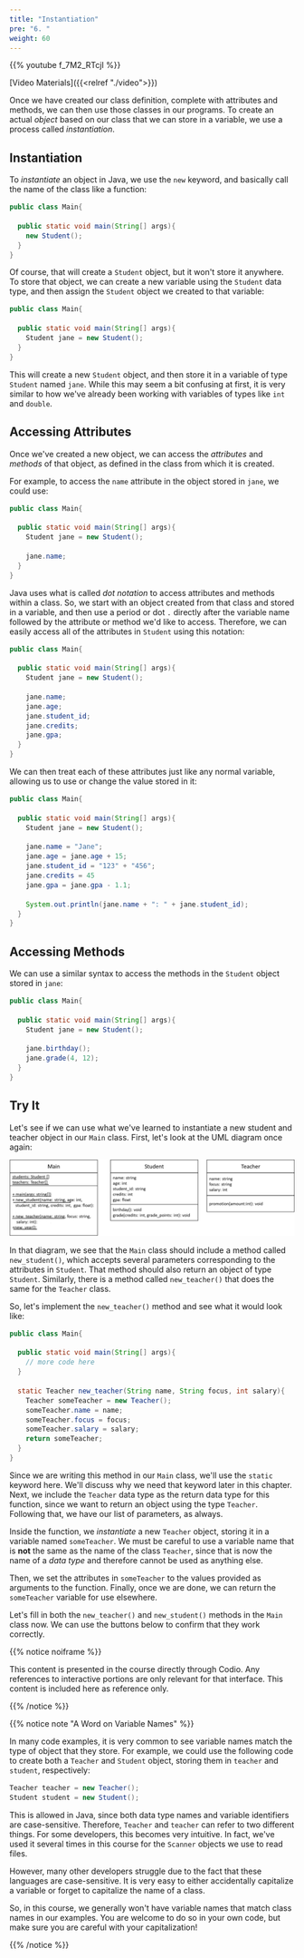 ```yaml
---
title: "Instantiation"
pre: "6. "
weight: 60
---
```


{{% youtube f_7M2_RTcjI %}}

[Video Materials]({{<relref "./video">}})

<!-- BUG Redo Video Doesn't Show Code -->

Once we have created our class definition, complete with attributes and methods, we can then use those classes in our programs. To create an actual _object_ based on our class that we can store in a variable, we use a process called _instantiation_.

## Instantiation

To _instantiate_ an object in Java, we use the `new` keyword, and basically call the name of the class like a function:

```java
public class Main{

  public static void main(String[] args){
    new Student();
  }
}
```

Of course, that will create a `Student` object, but it won't store it anywhere. To store that object, we can create a new variable using the `Student` data type, and then assign the `Student` object we created to that variable:

```java
public class Main{

  public static void main(String[] args){
    Student jane = new Student();
  }
}
```

This will create a new `Student` object, and then store it in a variable of type `Student` named `jane`. While this may seem a bit confusing at first, it is very similar to how we've already been working with variables of types like `int` and `double`.

## Accessing Attributes

Once we've created a new object, we can access the _attributes_ and _methods_ of that object, as defined in the class from which it is created.

For example, to access the `name` attribute in the object stored in `jane`, we could use:

```java
public class Main{

  public static void main(String[] args){
    Student jane = new Student();

    jane.name;
  }
}
```

Java uses what is called _dot notation_ to access attributes and methods within a class. So, we start with an object created from that class and stored in a variable, and then use a period or dot `.` directly after the variable name followed by the attribute or method we'd like to access. Therefore, we can easily access all of the attributes in `Student` using this notation:

```java
public class Main{

  public static void main(String[] args){
    Student jane = new Student();

    jane.name;
    jane.age;
    jane.student_id;
    jane.credits;
    jane.gpa;
  }
}
```

We can then treat each of these attributes just like any normal variable, allowing us to use or change the value stored in it:

```java
public class Main{

  public static void main(String[] args){
    Student jane = new Student();

    jane.name = "Jane";
    jane.age = jane.age + 15;
    jane.student_id = "123" + "456";
    jane.credits = 45
    jane.gpa = jane.gpa - 1.1;

    System.out.println(jane.name + ": " + jane.student_id);   
  }
}
```

## Accessing Methods

We can use a similar syntax to access the methods in the `Student` object stored in `jane`:

```java
public class Main{

  public static void main(String[] args){
    Student jane = new Student();

    jane.birthday();
    jane.grade(4, 12);
  }
}
```

## Try It

Let's see if we can use what we've learned to instantiate a new student and teacher object in our `Main` class. First, let's look at the UML diagram once again:

![UML Class Diagram showing Main, Student, and Teacher Classes, Attributes, and Methods](/images/12-class/11.4.classes.png)

In that diagram, we see that the `Main` class should include a method called `new_student()`, which accepts several parameters corresponding to the attributes in `Student`. That method should also return an object of type `Student`. Similarly, there is a method called `new_teacher()` that does the same for the `Teacher` class. 

So, let's implement the `new_teacher()` method and see what it would look like:

```java
public class Main{

  public static void main(String[] args){
    // more code here
  }
  
  static Teacher new_teacher(String name, String focus, int salary){
    Teacher someTeacher = new Teacher();
    someTeacher.name = name;
    someTeacher.focus = focus;
    someTeacher.salary = salary;
    return someTeacher;
  }
}
```

Since we are writing this method in our `Main` class, we'll use the `static` keyword here. We'll discuss why we need that keyword later in this chapter. Next, we include the `Teacher` data type as the return data type for this function, since we want to return an object using the type `Teacher`. Following that, we have our list of parameters, as always.

Inside the function, we _instantiate_ a new `Teacher` object, storing it in a variable named `someTeacher`. We must be careful to use a variable name that is **not** the same as the name of the class `Teacher`, since that is now the name of a _data type_ and therefore cannot be used as anything else. 

Then, we set the attributes in `someTeacher` to the values provided as arguments to the function. Finally, once we are done, we can return the `someTeacher` variable for use elsewhere.

Let's fill in both the `new_teacher()` and `new_student()` methods in the `Main` class now. We can use the buttons below to confirm that they work correctly. 

{{% notice noiframe %}}

This content is presented in the course directly through Codio. Any references to interactive portions are only relevant for that interface. This content is included here as reference only. 

{{% /notice %}}

{{% notice note "A Word on Variable Names" %}}

In many code examples, it is very common to see variable names match the type of object that they store. For example, we could use the following code to create both a `Teacher` and `Student` object, storing them in `teacher` and `student`, respectively:

```java
Teacher teacher = new Teacher();
Student student = new Student();
```

This is allowed in Java, since both data type names and variable identifiers are case-sensitive. Therefore, `Teacher` and `teacher` can refer to two different things. For some developers, this becomes very intuitive. In fact, we've used it several times in this course for the `Scanner` objects we use to read files. 

However, many other developers struggle due to the fact that these languages are case-sensitive. It is very easy to either accidentally capitalize a variable or forget to capitalize the name of a class. 

So, in this course, we generally won't have variable names that match class names in our examples. You are welcome to do so in your own code, but make sure you are careful with your capitalization!

{{% /notice %}}
